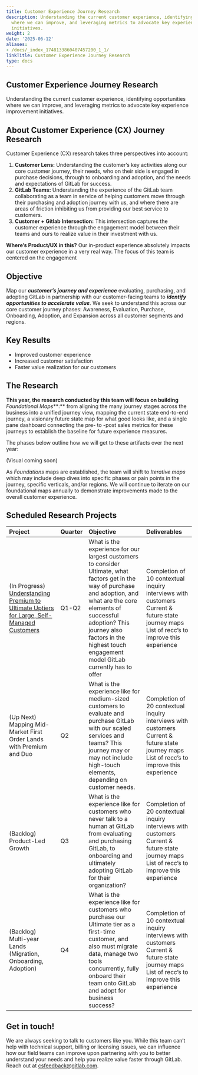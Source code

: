 ```yaml
---
title: Customer Experience Journey Research
description: Understanding the current customer experience, identifying opportunities
  where we can improve, and leveraging metrics to advocate key experience improvement
  initiatives.
weight: 2
date: '2025-06-12'
aliases:
- /docs/_index_1748133860407457200_1_1/
linkTitle: Customer Experience Journey Research
type: docs
---
```


## **Customer Experience Journey Research**

Understanding the current customer experience, identifying opportunities where we can improve, and leveraging metrics to advocate key experience improvement initiatives.

## **About Customer Experience (CX) Journey Research**

Customer Experience (CX) research takes three perspectives into account:

1. **Customer Lens:** Understanding the customer’s key activities along our core customer journey, their needs, who on their side is engaged in purchase decisions, through to onboarding and adoption, and the needs and expectations of GitLab for success.  
2. **GitLab Teams:** Understanding the experience of the GitLab team collaborating as a team in service of helping customers move through their purchasing and adoption journey with us, and where there are areas of friction inhibiting us from providing our best service to customers.    
3. **Customer \+ Gitlab Intersection:** This intersection captures the customer experience through the engagement model between their teams and ours to realize value in their investment with us. 

**Where’s Product/UX  in this?** Our in-product experience absolutely impacts our customer experience in a very real way. The focus of this team is centered on the engagement 

## **Objective**

Map our ***customer’s journey and experience*** evaluating, purchasing, and adopting GitLab in partnership with our customer-facing teams to ***identify opportunities to accelerate value***. We seek to understand this across our core customer journey phases: Awareness, Evaluation, Purchase, Onboarding, Adoption, and Expansion across all customer segments and regions. 

## **Key Results**

* Improved customer experience  
* Increased customer satisfaction   
* Faster value realization for our customers 

## **The Research** 

**This year, the research conducted by this team will focus on building** *Foundational Maps***:** from aligning the many journey stages across the business into a unified journey view, mapping the current state end-to-end journey, a visionary future state map for what good looks like, and a single pane dashboard connecting the pre- to \-post sales metrics for these journeys to establish the baseline for future experience measures. 

The phases below outline how we will get to these artifacts over the next year:

(Visual coming soon) 

As *Foundations* maps are established, the team will shift to *Iterative maps* which may include deep dives into specific phases or pain points in the journey, specific verticals, and/or regions. We will continue to iterate on our foundational maps annually to demonstrate improvements made to the overall customer experience. 

## **Scheduled Research Projects**

| Project | Quarter | Objective | Deliverables |
| :---- | :---- | :---- | :---- |
| (In Progress) [Understanding Premium to Ultimate Uptiers for Large, Self-Managed Customers](/handbook/customer-experience/cx-journey/prem-ult-epic/) | Q1-Q2  | What is the experience for our largest customers to consider Ultimate, what factors get in the way of purchase and adoption, and what are the core elements of successful adoption?  This journey also factors in the highest touch engagement model GitLab currently has to offer | Completion of 10 contextual inquiry interviews with customers Current & future state journey maps List of recc’s to improve this experience  |
| (Up Next) Mapping Mid-Market First Order Lands with Premium and Duo  | Q2 | What is the experience like for medium-sized customers to evaluate and purchase GitLab with our scaled services and teams? This journey may or may not include high-touch elements, depending on customer needs. | Completion of 20 contextual inquiry interviews with customers Current & future state journey maps List of recc’s to improve this experience  |
| (Backlog) Product-Led Growth | Q3 | What is the experience like for customers who never talk to a human at GitLab from evaluating and purchasing GitLab, to onboarding and ultimately adopting GitLab for their organization?  | Completion of 20 contextual inquiry interviews with customers Current & future state journey maps List of recc’s to improve this experience  |
| (Backlog) Multi-year Lands (Migration, Onboarding, Adoption) | Q4 | What is the experience like for customers who purchase our Ultimate tier as a first-time customer, and also must migrate data, manage two tools concurrently, fully onboard their team onto GitLab and adopt for business success? | Completion of 10 contextual inquiry interviews with customers Current & future state journey maps List of recc’s to improve this experience  |

## **Get in touch\!**

We are always seeking to talk to customers like you. While this team can’t help with technical support, billing or licensing issues, we can influence how our field teams can improve upon partnering with you to better understand your needs and help you realize value faster through GitLab. Reach out at [csfeedback@gitlab.com](mailto:csfeedback@gitlab.com).
